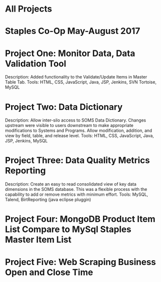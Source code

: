 # All Projects
# Staples Co-Op May-August 2017

# Project One: Monitor Data, Data Validation Tool
  Description: Added functionality to the Validate/Update Items in Master Table Tab.
  Tools: HTML, CSS, JavaScript, Java, JSP, Jenkins, SVN Tortoise, MySQL
  
# Project Two: Data Dictionary
  Description: Allow inter-silo access to SOMS Data Dictionary. Changes upstream were visible to users downstream to make appropriate      modifications to Systems and Programs. Allow modification, addition, and view by field, table, and release level.
  Tools: HTML, CSS, JavaScript, Java, JSP, Jenkins, MySQL
  
# Project Three: Data Quality Metrics Reporting
  Description: Create an easy to read consolidated view of key data dimensions in the SOMS database. This was a flexible process with the capability to add or remove metrics with minimum effort.
  Tools: MySQL, Talend, BirtReporting (java eclipse pluggin) 
  
# Project Four: MongoDB Product Item List Compare to MySql Staples Master Item List

# Project Five: Web Scraping Business Open and Close Time




